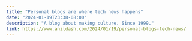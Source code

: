 ```yaml
---
title: "Personal blogs are where tech news happens"
date: "2024-01-19T23:38-08:00"
description: "A blog about making culture. Since 1999."
link: https://www.anildash.com/2024/01/19/personal-blogs-tech-news/
---
```

